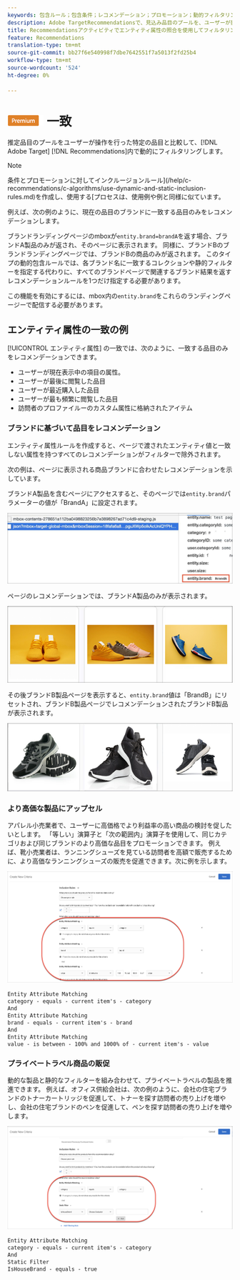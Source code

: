 ```yaml
---
keywords: 包含ルール；包含条件；レコメンデーション；プロモーション；動的フィルタリング；動的；エンティティ属性の一致
description: Adobe TargetRecommendationsで、見込み品目のプールを、ユーザーが操作を行った特定の品目と比較して、動的にフィルタリングする方法を説明します。
title: Recommendationsアクティビティでエンティティ属性の照合を使用してフィルタリングする方法
feature: Recommendations
translation-type: tm+mt
source-git-commit: bb27f6e540998f7dbe7642551f7a5013f2fd25b4
workflow-type: tm+mt
source-wordcount: '524'
ht-degree: 0%

---
```



# ![PREMIUMEntity属性の](/help/assets/premium.png) 一致

推定品目のプールをユーザーが操作を行った特定の品目と比較して、[!DNL Adobe Target] [!DNL Recommendations]内で動的にフィルタリングします。

>[!NOTE]
>
>条件とプロモーションに対してインクルージョンルール](/help/c-recommendations/c-algorithms/use-dynamic-and-static-inclusion-rules.md)を作成し、使用する[プロセスは、使用例や例と同様に似ています。

例えば、次の例のように、現在の品目のブランドに一致する品目のみをレコメンデーションします。

ブランドランディングページのmboxが`entity.brand=brandA`を返す場合、ブランドA製品のみが返され、そのページに表示されます。 同様に、ブランドBのブランドランディングページでは、ブランドBの商品のみが返されます。 このタイプの動的包含ルールでは、各ブランド名に一致するコレクションや静的フィルターを指定する代わりに、すべてのブランドページで関連するブランド結果を返すレコメンデーションルールを1つだけ指定する必要があります。

この機能を有効にするには、mbox内の`entity.brand`をこれらのランディングページーで配信する必要があります。

## エンティティ属性の一致の例

[!UICONTROL エンティティ属性] の一致では、次のように、一致する品目のみをレコメンデーションできます。

* ユーザーが現在表示中の項目の属性。
* ユーザーが最後に閲覧した品目
* ユーザーが最近購入した品目
* ユーザーが最も頻繁に閲覧した品目
* 訪問者のプロファイルーのカスタム属性に格納されたアイテム

### ブランドに基づいて品目をレコメンデーション

エンティティ属性ルールを作成すると、ページで渡されたエンティティ値と一致しない属性を持つすべてのレコメンデーションがフィルターで除外されます。

次の例は、ページに表示される商品ブランドに合わせたレコメンデーションを示しています。

ブランドA製品を含むページにアクセスすると、そのページでは`entity.brand`パラメーターの値が「BrandA」に設定されます。

![ターゲット呼び出しの例](/help/c-recommendations/c-algorithms/assets/example-target-call.png)

ページのレコメンデーションでは、ブランドA製品のみが表示されます。

![ブランドAの推奨事項](/help/c-recommendations/c-algorithms/assets/brandA.png)

その後ブランドB製品ページを表示すると、`entity.brand`値は「BrandB」にリセットされ、ブランドB製品ページでレコメンデーションされたブランドB製品が表示されます。

![ブランドBの推奨事項](/help/c-recommendations/c-algorithms/assets/brandB.png)

### より高価な製品にアップセル

アパレル小売業者で、ユーザーに高価格でより利益率の高い商品の検討を促したいとします。 「等しい」演算子と「次の範囲内」演算子を使用して、同じカテゴリおよび同じブランドのより高価な品目をプロモーションできます。 例えば、靴小売業者は、ランニングシューズを見ている訪問者を高額で販売するために、より高価なランニングシューズの販売を促進できます。次に例を示します。

![アップセル](/help/c-recommendations/c-algorithms/assets/upsell.png)

```
Entity Attribute Matching
category - equals - current item's - category 
And 
Entity Attribute Matching
brand - equals - current item's - brand 
And 
Entity Attribute Matching
value - is between - 100% and 1000% of - current item's - value
```

### プライベートラベル商品の販促

動的な製品と静的なフィルターを組み合わせて、プライベートラベルの製品を推進できます。 例えば、オフィス供給会社は、次の例のように、会社の住宅ブランドのトナーカートリッジを促進して、トナーを探す訪問者の売り上げを増やし、会社の住宅ブランドのペンを促進して、ペンを探す訪問者の売り上げを増やします。

![ハウスブランド](/help/c-recommendations/c-algorithms/assets/housebrand.png)

```
Entity Attribute Matching
category - equals - current item's - category 
And
Static Filter
IsHouseBrand - equals - true
```
